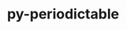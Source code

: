 ---
title: "py-periodictable"
layout: cache
categories: [package, develop-2023-12-03]
meta: {"versions": ["1.5.0"], "compilers": ["gcc@=11.4.0", "gcc@=9.4.0", "oneapi@=2023.2.0"], "oss": ["ubuntu20.04"], "platforms": ["linux"], "targets": ["neoverse_v1", "ppc64le", "x86_64_v3"], "stacks": ["e4s", "e4s-neoverse_v1", "e4s-oneapi", "e4s-power", "root"], "num_specs": 4, "num_specs_by_stack": {"e4s-neoverse_v1": 1, "root": 4, "e4s-power": 1, "e4s": 1, "e4s-oneapi": 1}}
spec_details: [{"hash": "2mpkpwrwxpzkn7ny5ue76wdqk5tteo5x", "compiler": "gcc@=11.4.0", "versions": ["1.5.0"], "os": "ubuntu20.04", "platform": "linux", "target": "neoverse_v1", "variants": ["build_system=python_pip"], "stacks": ["e4s-neoverse_v1", "root"], "size": "-", "tarball": "https://binaries.spack.io/releases/develop-2023-12-03/build_cache/linux-ubuntu20.04-neoverse_v1/gcc-11.4.0/py-periodictable-1.5.0/linux-ubuntu20.04-neoverse_v1-gcc-11.4.0-py-periodictable-1.5.0-2mpkpwrwxpzkn7ny5ue76wdqk5tteo5x.spack"}, {"hash": "mzs7pplf6nfixctbvf3yztmnvl62kfff", "compiler": "gcc@=9.4.0", "versions": ["1.5.0"], "os": "ubuntu20.04", "platform": "linux", "target": "ppc64le", "variants": ["build_system=python_pip"], "stacks": ["e4s-power", "root"], "size": "-", "tarball": "https://binaries.spack.io/releases/develop-2023-12-03/build_cache/linux-ubuntu20.04-ppc64le/gcc-9.4.0/py-periodictable-1.5.0/linux-ubuntu20.04-ppc64le-gcc-9.4.0-py-periodictable-1.5.0-mzs7pplf6nfixctbvf3yztmnvl62kfff.spack"}, {"hash": "pvo3yxnd77vkqetcxbefrlh4bxd5wys6", "compiler": "gcc@=11.4.0", "versions": ["1.5.0"], "os": "ubuntu20.04", "platform": "linux", "target": "x86_64_v3", "variants": ["build_system=python_pip"], "stacks": ["root", "e4s"], "size": "-", "tarball": "https://binaries.spack.io/releases/develop-2023-12-03/build_cache/linux-ubuntu20.04-x86_64_v3/gcc-11.4.0/py-periodictable-1.5.0/linux-ubuntu20.04-x86_64_v3-gcc-11.4.0-py-periodictable-1.5.0-pvo3yxnd77vkqetcxbefrlh4bxd5wys6.spack"}, {"hash": "pnfndaj6awvfsgctzc2mwubqqykphubq", "compiler": "oneapi@=2023.2.0", "versions": ["1.5.0"], "os": "ubuntu20.04", "platform": "linux", "target": "x86_64_v3", "variants": ["build_system=python_pip"], "stacks": ["root", "e4s-oneapi"], "size": "-", "tarball": "https://binaries.spack.io/releases/develop-2023-12-03/build_cache/linux-ubuntu20.04-x86_64_v3/oneapi-2023.2.0/py-periodictable-1.5.0/linux-ubuntu20.04-x86_64_v3-oneapi-2023.2.0-py-periodictable-1.5.0-pnfndaj6awvfsgctzc2mwubqqykphubq.spack"}]
---